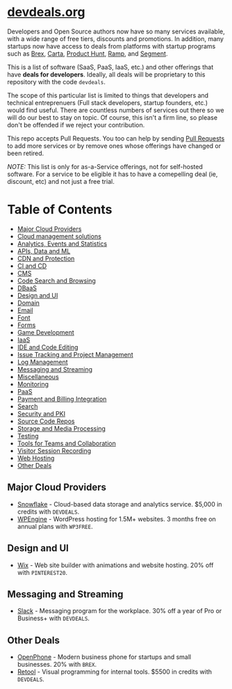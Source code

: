 # [devdeals.org](https://devdeals.org)

Developers and Open Source authors now have so many services available, with a wide range of free tiers, discounts and promotions. In addition, many startups now have access to deals from platforms with startup programs such as [Brex](https://brex.com), [Carta](https://carta.com), [Product Hunt](https://producthunt.com), [Ramp](https://ramp.com), and [Segment](https://segment.com).

This is a list of software (SaaS, PaaS, IaaS, etc.) and other offerings that have **deals for developers**. Ideally, all deals will be proprietary to this repository with the code ```devdeals```.

The scope of this particular list is limited to things that developers and technical entreprenuers (Full stack developers, startup founders, etc.) would find useful. There are countless numbers of services out there so we will do our best to stay on topic. Of course, this isn't a firm line, so please don't be offended if we reject your contribution.

This repo accepts Pull Requests. You too can help by sending [Pull Requests](https://github.com/devdeals/devdeals) to add more services or by remove ones whose offerings have changed or been retired.

*NOTE:* This list is only for as-a-Service offerings, not for self-hosted software. For a service to be eligible it has to have a comepelling deal (ie, discount, etc) and not just a free trial.

Table of Contents
=================

   * [Major Cloud Providers](#major-cloud-providers)
   * [Cloud management solutions](#cloud-management-solutions)
   * [Analytics, Events and Statistics](#analytics-events-and-statistics)
   * [APIs, Data and ML](#apis-data-and-ml)
   * [CDN and Protection](#cdn-and-protection)
   * [CI and CD](#ci-and-cd)
   * [CMS](#cms)
   * [Code Search and Browsing](#code-search-and-browsing)
   * [DBaaS](#dbaas)
   * [Design and UI](#design-and-ui)
   * [Domain](#domain)
   * [Email](#email)
   * [Font](#font)
   * [Forms](#forms)
   * [Game Development](#game-development)
   * [IaaS](#iaas)
   * [IDE and Code Editing](#ide-and-code-editing)
   * [Issue Tracking and Project Management](#issue-tracking-and-project-management)
   * [Log Management](#log-management)
   * [Messaging and Streaming](#messaging-and-streaming)
   * [Miscellaneous](#miscellaneous)
   * [Monitoring](#monitoring)
   * [PaaS](#paas)
   * [Payment and Billing Integration](#payment-and-billing-integration)
   * [Search](#search)
   * [Security and PKI](#security-and-pki)
   * [Source Code Repos](#source-code-repos)
   * [Storage and Media Processing](#storage-and-media-processing)
   * [Testing](#testing)
   * [Tools for Teams and Collaboration](#tools-for-teams-and-collaboration)
   * [Visitor Session Recording](#visitor-session-recording)
   * [Web Hosting](#web-hosting)
   * [Other Deals](#other-deals)

## Major Cloud Providers
  * [Snowflake](https://www.snowflake.com/snowflake-for-startups/) - Cloud-based data storage and analytics service. $5,000 in credits with ```DEVDEALS```.
  * [WPEngine](https://wpengine.com/more/specialoffer/?coupon=wpe3free) - WordPress hosting for 1.5M+ websites. 3 months free on annual plans with ```WP3FREE```.


## Design and UI

  * [Wix](https://wix.com) - Web site builder with animations and website hosting. 20% off with ```PINTEREST20```.

## Messaging and Streaming

  * [Slack](https://slack.com/promo/offer?remote_promo=devdeals) - Messaging program for the workplace. 30% off a year of Pro or Business+ with ```DEVDEALS```.

## Other Deals
  * [OpenPhone](https://my.openphone.com/coupon/BREX) - Modern business phone for startups and small businesses. 20% with ```BREX```.
  * [Retool](https://retool.typeform.com/to/qGcaOOHW#partnercode=devdeals&partnername=devdeals) - Visual programming for internal tools. $5500 in credits with ```DEVDEALS```.

